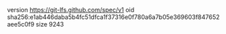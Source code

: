 version https://git-lfs.github.com/spec/v1
oid sha256:e1ab446daba5b4fc51dfca1f37316e0f780a6a7b05e369603f847652aee5c0f9
size 9243
